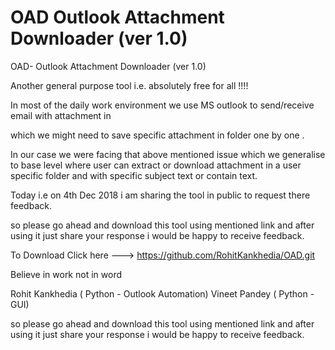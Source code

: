 # OAD Outlook Attachment Downloader (ver 1.0)
OAD- Outlook Attachment Downloader (ver 1.0)


Another general purpose tool  i.e. absolutely free for all !!!!



In most of the daily work environment we use MS outlook to send/receive email with attachment in

which we might need to save specific attachment in folder one by one .



In our case we were facing that above mentioned issue which we generalise to base level where user can extract or download attachment in a user specific folder and with specific subject text or contain text.





Today i.e on 4th Dec 2018 i am sharing the tool in public to request there feedback.



so please go ahead and download this tool using mentioned link and after using it just share your response i would be happy to receive feedback.



To Download Click here --->  https://github.com/RohitKankhedia/OAD.git














Believe in work not in word


Rohit Kankhedia ( Python - Outlook Automation)
Vineet Pandey ( Python -GUI)



so please go ahead and download this tool using mentioned link and after using it just share your response i would be happy to receive feedback.
